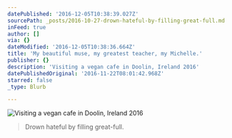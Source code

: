```yaml
---
datePublished: '2016-12-05T10:38:39.027Z'
sourcePath: _posts/2016-10-27-drown-hateful-by-filling-great-full.md
inFeed: true
author: []
via: {}
dateModified: '2016-12-05T10:38:36.664Z'
title: 'My beautiful muse, my greatest teacher, my Michelle.'
publisher: {}
description: 'Visiting a vegan cafe in Doolin, Ireland 2016'
datePublishedOriginal: '2016-11-22T08:01:42.968Z'
starred: false
_type: Blurb

---
```

![Visiting a vegan cafe in Doolin, Ireland 2016](https://the-grid-user-content.s3-us-west-2.amazonaws.com/206fd05d-eddf-479e-b36f-64009e9835f0.jpg)

> Drown hateful by filling great-full.